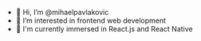 - 👋 Hi, I’m @mihaelpavlakovic
- 👀 I’m interested in frontend web development
- 🌱 I'm currently immersed in React.js and React Native

<!---
mihaelpavlakovic/mihaelpavlakovic is a ✨ special ✨ repository because its `README.md` (this file) appears on your GitHub profile.
You can click the Preview link to take a look at your changes.
--->
